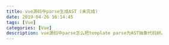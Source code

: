 ```yaml
---
title: vue源码中parse生成AST (未完成)
date: 2019-04-26 16:14:45
tags: [Vue]
categories: [Vue]
description: vue源码中parse怎么把template parse为AST抽象代码树。
---
```


